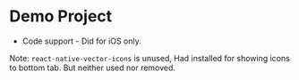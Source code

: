 # Demo Project

- Code support - Did for iOS only.

Note: `react-native-vector-icons` is unused, Had installed for showing icons to bottom tab. But neither used nor removed.